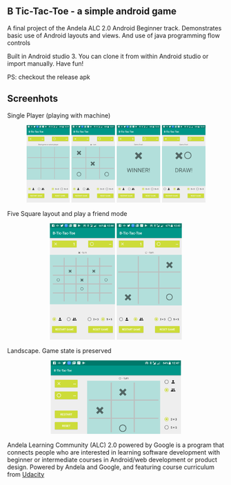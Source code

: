 B Tic-Tac-Toe - a simple android game
---------------------------

A final project of the Andela ALC 2.0 Android Beginner track.
Demonstrates basic use of Android layouts and views. And use of java programming flow controls

Built in Android studio 3. You can clone it from within Android studio or import manually. 
Have fun!

PS: checkout the release apk

## Screenhots
Single Player (playing with machine)
<p align="center">
<a href="" target="_blank"><img src="game_initial-2018-04-05-124022.png" width="20%"/></a>
<a href="" target="_blank"><img src="game_started_single_player-2018-04-05-124145.png" width="20%"/></a>
<a href="" target="_blank"><img src="game_over_single_player-2018-04-05-124231.png" width="20%"/></a>
<a href="" target="_blank"><img src="game_over_draw-2018-04-05-124611.png" width="20%"/></a>
</p>

Five Square layout and play a friend mode
<p align="center">
<a href="" target="_blank"><img src="game_started_five_square-2018-04-05-124454.png" width="30%"/></a>
<a href="" target="_blank"><img src="game_started_two_player-2018-04-05-124340.png" width="30%"/></a>

</p>

Landscape. Game state is preserved
<p align="center">
<a href="" target="_blank"><img src="game_started_landscape-2018-04-05-124722.png" width="60%"/></a>
</p>
Andela Learning Community (ALC) 2.0 powered by Google is a program that connects people who are interested in learning software development with beginner or intermediate courses in Android/web development or product design. Powered by Andela and Google, and featuring course curriculum from <a href="https://www.udacity.com" target="_blank">Udacity</a>